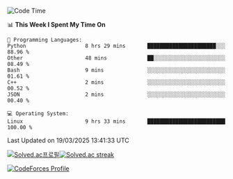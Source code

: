 
<!--START_SECTION:waka-->
![Code Time](http://img.shields.io/badge/Code%20Time-3%2C744%20hrs%2036%20mins-blue)

📊 **This Week I Spent My Time On** 

```text
💬 Programming Languages: 
Python                   8 hrs 29 mins       ██████████████████████░░░   88.96 % 
Other                    48 mins             ██░░░░░░░░░░░░░░░░░░░░░░░   08.49 % 
Bash                     9 mins              ░░░░░░░░░░░░░░░░░░░░░░░░░   01.61 % 
C++                      2 mins              ░░░░░░░░░░░░░░░░░░░░░░░░░   00.52 % 
JSON                     2 mins              ░░░░░░░░░░░░░░░░░░░░░░░░░   00.40 % 

💻 Operating System: 
Linux                    9 hrs 33 mins       █████████████████████████   100.00 % 
```


 Last Updated on 19/03/2025 13:41:33 UTC
<!--END_SECTION:waka-->


[![Solved.ac프로필](http://mazassumnida.wtf/api/generate_badge?boj=hckim96)](https://solved.ac/hckim96)[![Solved.ac streak](http://mazandi.herokuapp.com/api?handle=hckim96&theme=dark)](https://solved.ac/hckim96)


[![CodeForces Profile](https://cf.leed.at?id=hckim96)](https://codeforces.com/profile/hckim96)

